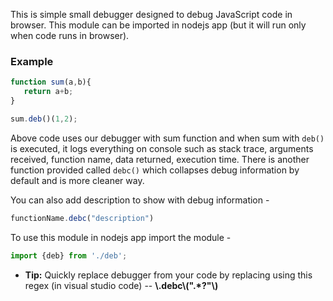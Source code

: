 This is simple small debugger designed to debug JavaScript code in browser. This module can be imported in nodejs app (but it will run only when code runs in browser).

### Example

```js
function sum(a,b){
   return a+b;
}

sum.deb()(1,2);
```

Above code uses our debugger with sum function and when sum with `deb()` is executed, it logs everything on console such as stack trace, arguments received, function name, data returned, execution time. There is another function provided called `debc()` which collapses debug information by default and is more cleaner way.

You can also add description to show with debug information - 
```js
functionName.debc("description")
```

To use this module in nodejs app import the module -

```js
import {deb} from './deb';
```

* **Tip:** Quickly replace debugger from your code by replacing using this regex (in visual studio code) -- **\\.debc\\(".*?"\\)**